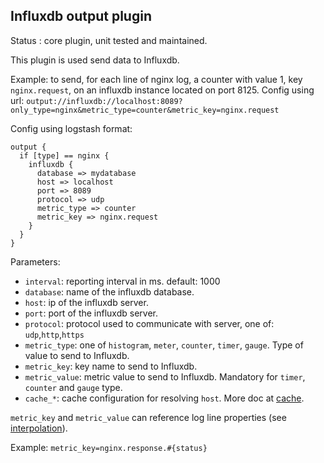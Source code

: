 Influxdb output plugin
---

Status : core plugin, unit tested and maintained.

This plugin is used send data to Influxdb.

Example: to send, for each line of nginx log, a counter with value 1, key ``nginx.request``, on an influxdb instance located on port 8125.
Config using url: ``output://influxdb://localhost:8089?only_type=nginx&metric_type=counter&metric_key=nginx.request``

Config using logstash format:
````
output {
  if [type] == nginx {
    influxdb {
      database => mydatabase
      host => localhost
      port => 8089
      protocol => udp
      metric_type => counter
      metric_key => nginx.request
    }
  }
}
````

Parameters:

* ``interval``: reporting interval in ms. default: 1000
* ``database``: name of the influxdb database.
* ``host``: ip of the influxdb server.
* ``port``: port of the influxdb server.
* ``protocol``: protocol used to communicate with server, one of: ``udp``,``http``,``https``
* ``metric_type``: one of ``histogram``, ``meter``, ``counter``, ``timer``, ``gauge``. Type of value to send to Influxdb.
* ``metric_key``: key name to send to Influxdb.
* ``metric_value``: metric value to send to Influxdb. Mandatory for ``timer``, ``counter`` and ``gauge`` type.
* ``cache_*``: cache configuration for resolving ``host``. More doc at [cache](../cache.md).

``metric_key`` and ``metric_value`` can reference log line properties (see [interpolation](../interpolation.md)).

Example: ``metric_key=nginx.response.#{status}``
